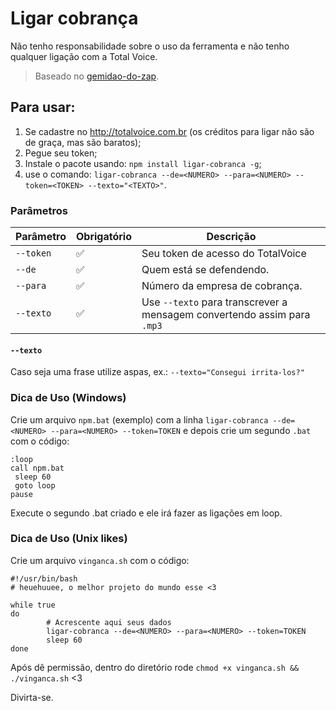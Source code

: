 # Ligar cobrança

Não tenho responsabilidade sobre o uso da ferramenta e não tenho qualquer ligação com a Total Voice.

> Baseado no [gemidao-do-zap](https://github.com/haskellcamargo/gemidao-do-zap).  

## Para usar:

1. Se cadastre no http://totalvoice.com.br (os créditos para ligar não são de graça, mas são baratos);
2. Pegue seu token;
3. Instale o pacote usando: `npm install ligar-cobranca -g`;
4. use o comando: `ligar-cobranca --de=<NUMERO> --para=<NUMERO> --token=<TOKEN> --texto="<TEXTO>"`.

### Parâmetros

| Parâmetro | Obrigatório        | Descrição                                                                                    |
|-----------|--------------------|----------------------------------------------------------------------------------------------|
| `--token` | :white_check_mark: | Seu token de acesso do TotalVoice                                                            |
| `--de`    | :white_check_mark: | Quem está se defendendo.                                                                     |
| `--para`  | :white_check_mark: | Número da empresa de cobrança.                                                               |
| `--texto` | :white_check_mark: | Use `--texto` para transcrever a mensagem convertendo assim para `.mp3`                      |

#### `--texto`

Caso seja uma frase utilize aspas, ex.: `--texto="Consegui irrita-los?"`

### Dica de Uso (Windows)  
  
Crie um arquivo `npm.bat` (exemplo) com a linha `ligar-cobranca --de=<NUMERO> --para=<NUMERO> --token=TOKEN` e depois crie um segundo `.bat` com o código:

```
:loop
call npm.bat
 sleep 60
 goto loop
pause
```
Execute o segundo .bat criado e ele irá fazer as ligações em loop.  


### Dica de Uso (Unix likes)

Crie um arquivo `vinganca.sh` com o código:
```shell
#!/usr/bin/bash
# heuehuuee, o melhor projeto do mundo esse <3

while true
do
        # Acrescente aqui seus dados
        ligar-cobranca --de=<NUMERO> --para=<NUMERO> --token=TOKEN
        sleep 60
done
```
Após dê permissão, dentro do diretório rode `chmod +x vinganca.sh && ./vinganca.sh` <3


Divirta-se.
